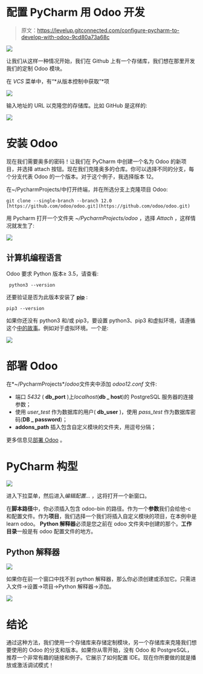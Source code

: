 # 配置 PyCharm 用 Odoo 开发

> 原文：<https://levelup.gitconnected.com/configure-pycharm-to-develop-with-odoo-9cd80a73a68c>

![](img/2556fe8e813584c96c1e5bcfb8f655da.png)

让我们从这样一种情况开始，我们在 Github 上有一个存储库，我们想在那里开发我们的定制 Odoo 模块。

在 *VCS* 菜单中，有“*从版本控制中获取”*项

![](img/81fd0d9e52828a0c5edfd320978e4cc5.png)

输入地址的 URL 以克隆您的存储库。比如 GitHub 是这样的:

![](img/c869a51b94e9773820ce37ca72479972.png)

# 安装 Odoo

现在我们需要奥多的密码！让我们在 PyCharm 中创建一个名为 Odoo 的新项目，并选择 attach 按钮。现在我们克隆奥多的仓库。你可以选择不同的分支，每个分支代表 Odoo 的一个版本。对于这个例子，我选择版本 12。

在~/PycharmProjects/中打开终端，并在所选分支上克隆项目 Odoo:

```
git clone --single-branch --branch 12.0 [https://github.com/odoo/odoo.git](https://github.com/odoo/odoo.git)
```

用 Pycharm 打开一个文件夹 *~/PycharmProjects/odoo* ，选择 *Attach* ，这样情况就发生了:

![](img/702400416b1e72175455eb76d677c7a5.png)

## 计算机编程语言

Odoo 要求 Python 版本≥ 3.5，请查看:

```
 python3 --version
```

还要验证是否为此版本安装了 [**pip**](https://pip.pypa.io/) :

```
pip3 --version
```

如果你还没有 python3 和/或 pip3，要设置 python3、pip3 和虚拟环境，请遵循这个[中的故事](https://medium.com/@hendrasj/how-to-run-odoo-12-with-virtualenv-53edbf0f47b9)。例如对于虚拟环境。一个是:

![](img/a6f4a6116a693c2381efd31186675911.png)

# 部署 Odoo

在*~/PycharmProjects*/*odoo*文件夹中添加 *odoo12.conf* 文件:

*   端口 *5432* ( **db_port** )上*localhost*(**db _ host**)的 PostgreSQL 服务器的连接参数；
*   使用 *user_test* 作为数据库的用户( **db_user** )，使用 *pass_test* 作为数据库密码(**DB _ password**)；
*   **addons_path** 插入包含自定义模块的文件夹，用逗号分隔；

更多信息见[部署 Odoo](https://www.odoo.com/documentation/12.0/setup/deploy.html) 。

# PyCharm 构型

![](img/8cab2da4a7099303d1de03c40456cc4a.png)

进入下拉菜单，然后进入*编辑配置…* ，这将打开一个新窗口。

在**脚本路径**中，你必须插入包含 odoo-bin 的路径。作为一个**参数**我们会给他-c 和配置文件。作为**项目**，我们选择一个我们将插入自定义模块的项目，在本例中是 learn odoo。 **Python 解释器**必须是您之前在 odoo 文件夹中创建的那个。**工作目录**一般是有 odoo 配置文件的地方。

## Python 解释器

![](img/2cd4492841f6425950025649ce358c4d.png)

如果你在前一个窗口中找不到 python 解释器，那么你必须创建或添加它。只需进入文件→设置→项目→Python 解释器→添加。

![](img/31cf84af62a354b66a7e5ae20401eb87.png)

# 结论

通过这种方法，我们使用一个存储库来存储定制模块，另一个存储库来克隆我们想要使用的 Odoo 的分支和版本。如果你从零开始，没有 Odoo 和 PostgreSQL，推荐一个非常有趣的链接和例子。它展示了如何配置 IDE。现在你所要做的就是播放或激活调试模式！